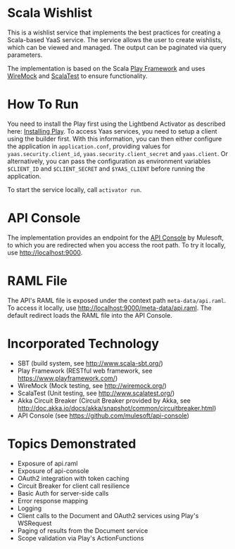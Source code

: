 # Scala Wishlist
This is a wishlist service that implements the best practices for creating a Scala-based YaaS service. The service allows the user to create wishlists, which can be viewed and managed. The output can be paginated via query parameters.

The implementation is based on the Scala [Play Framework](https://github.com/playframework/playframework) and uses [WireMock](http://wiremock.org/) and [ScalaTest](https://github.com/scalatest/scalatest) to ensure functionality.

# How To Run
You need to install the Play first using the Lightbend Activator as described here: [Installing Play](https://www.playframework.com/documentation/2.5.x/Installing). To access Yaas services, you need to setup a client using the builder first.  With this information, you can then either configure the application in ```application.conf```, providing values for ```yaas.security.client_id```,  ```yaas.security.client_secret``` and ```yaas.client```. Or alternatively, you can pass the configuration as environment variables ```$CLIENT_ID``` and ```$CLIENT_SECRET``` and ```$YAAS_CLIENT``` before running the application.

To start the service locally, call ```activator run```.

# API Console
The implementation provides an endpoint for the [API Console](https://github.com/mulesoft/api-console) by Mulesoft, to which you are redirected when you access the root path. To try it locally, use [http://localhost:9000](http://localhost:9000).

# RAML File
The API's RAML file is exposed under the context path ```meta-data/api.raml```. To access it locally, use [http://localhost:9000/meta-data/api.raml](http://localhost:9000/meta-data/api.raml). The default redirect loads the RAML file into the API Console.

# Incorporated Technology
- SBT (build system, see http://www.scala-sbt.org/)
- Play Framework (RESTful web framework, see https://www.playframework.com/)
- WireMock (Mock testing, see http://wiremock.org/)
- ScalaTest (Unit testing, see http://www.scalatest.org/)
- Akka Circuit Breaker (Circuit Breaker provided by Akka, see http://doc.akka.io/docs/akka/snapshot/common/circuitbreaker.html)
- API Console (see https://github.com/mulesoft/api-console)

# Topics Demonstrated
- Exposure of api.raml
- Exposure of api-console
- OAuth2 integration with token caching
- Circuit Breaker for client call resilience
- Basic Auth for server-side calls
- Error response mapping
- Logging
- Client calls to the Document and OAuth2 services using Play's WSRequest
- Paging of results from the Document service
- Scope validation via Play's ActionFunctions
